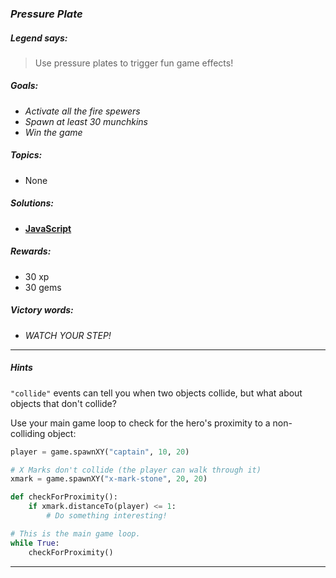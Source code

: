 ### _Pressure Plate_

##### _Legend says:_
> Use pressure plates to trigger fun game effects!

##### _Goals:_
+ _Activate all the fire spewers_
+ _Spawn at least 30 munchkins_
+ _Win the game_

##### _Topics:_
+ None

##### _Solutions:_
+ **[JavaScript](pressurePlate.js)**

##### _Rewards:_
+ 30 xp
+ 30 gems

##### _Victory words:_
+ _WATCH YOUR STEP!_

___

##### _Hints_

`"collide"` events can tell you when two objects collide, but what about objects that don't collide?

Use your main game loop to check for the hero's proximity to a non-colliding object:

```python
player = game.spawnXY("captain", 10, 20)

# X Marks don't collide (the player can walk through it)
xmark = game.spawnXY("x-mark-stone", 20, 20)

def checkForProximity():
    if xmark.distanceTo(player) <= 1:
        # Do something interesting!

# This is the main game loop.
while True:
    checkForProximity()
```

___
